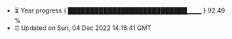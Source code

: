 - ⏳ Year progress { ███████████████████████████▁▁▁ } 92.49 %
- ⏰ Updated on Sun, 04 Dec 2022 14:16:41 GMT

